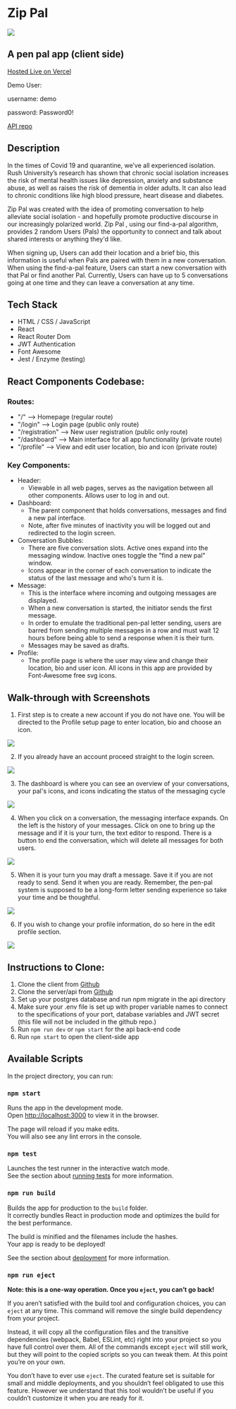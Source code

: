# Zip Pal

![](src/images/zip-pal-logo.png)

## A pen pal app (client side)

[Hosted Live on Vercel](https://zippal.vercel.app/)

Demo User:

username: demo

password: Password0!

[API repo](https://github.com/thinkful-ei-quail/zippal-api)

## Description

In the times of Covid 19 and quarantine, we’ve all experienced isolation. Rush University’s research has shown that chronic social isolation increases the risk of mental health issues like depression, anxiety and substance abuse, as well as raises the risk of dementia in older adults. It can also lead to chronic conditions like high blood pressure, heart disease and diabetes.

Zip Pal was created with the idea of promoting conversation to help alleviate social isolation - and hopefully promote productive discourse in our increasingly polarized world. Zip Pal , using our find-a-pal algorithm, provides 2 random Users (Pals) the opportunity to connect and talk about shared interests or anything they'd like.

When signing up, Users can add their location and a brief bio, this information is useful when Pals are paired with them in a new conversation. When using the find-a-pal feature, Users can start a new conversation with that Pal or find another Pal. Currently, Users can have up to 5 conversations going at one time and they can leave a conversation at any time.

## Tech Stack

- HTML / CSS / JavaScript
- React
- React Router Dom
- JWT Authentication
- Font Awesome
- Jest / Enzyme (testing)

## React Components Codebase:

### Routes:

- "/" --> Homepage (regular route)
- "/login" --> Login page (public only route)
- "/registration" --> New user registration (public only route)
- "/dashboard" --> Main interface for all app functionality (private route)
- "/profile" --> View and edit user location, bio and icon (private route)

### Key Components:

- Header:
  - Viewable in all web pages, serves as the navigation between all other components. Allows user to log in and out.
- Dashboard:
  - The parent component that holds conversations, messages and find a new pal interface.
  - Note, after five minutes of inactivity you will be logged out and redirected to the login screen.
- Conversation Bubbles:
  - There are five conversation slots. Active ones expand into the messaging window. Inactive ones toggle the "find a new pal" window.
  - Icons appear in the corner of each conversation to indicate the status of the last message and who's turn it is.
- Message:
  - This is the interface where incoming and outgoing messages are displayed.
  - When a new conversation is started, the initiator sends the first message.
  - In order to emulate the traditional pen-pal letter sending, users are barred from sending multiple messages in a row and must wait 12 hours before being able to send a response when it is their turn.
  - Messages may be saved as drafts.
- Profile:
  - The profile page is where the user may view and change their location, bio and user icon. All icons in this app are provided by Font-Awesome free svg icons.

## Walk-through with Screenshots

1. First step is to create a new account if you do not have one. You will be directed to the Profile setup page to enter location, bio and choose an icon.

![](src/images/rm01-registration-page.png)

2. If you already have an account proceed straight to the login screen.

![](src/images/rm02-login-page.png)

3. The dashboard is where you can see an overview of your conversations, your pal's icons, and icons indicating the status of the messaging cycle

![](src/images/rm03-dashboard.png)

4. When you click on a conversation, the messaging interface expands. On the left is the history of your messages. Click on one to bring up the message and if it is your turn, the text editor to respond. There is a button to end the conversation, which will delete all messages for both users.

![](src/images/rm04-message.png)

5. When it is your turn you may draft a message. Save it if you are not ready to send. Send it when you are ready. Remember, the pen-pal system is supposed to be a long-form letter sending experience so take your time and be thoughtful.

![](src/images/rm05-sending-message.png)

6. If you wish to change your profile information, do so here in the edit profile section.

![](src/images/rm06-profile-edit.png)

## Instructions to Clone:

1. Clone the client from [Github](https://github.com/thinkful-ei-quail/zippal-client)
2. Clone the server/api from [Github](https://github.com/thinkful-ei-quail/zippal-api)
3. Set up your postgres database and run npm migrate in the api directory
4. Make sure your .env file is set up with proper variable names to connect to the specifications of your port, database variables and JWT secret (this file will not be included in the github repo.)
5. Run `npm run dev` or `npm start` for the api back-end code
6. Run `npm start` to open the client-side app

## Available Scripts

In the project directory, you can run:

### `npm start`

Runs the app in the development mode.<br />
Open [http://localhost:3000](http://localhost:3000) to view it in the browser.

The page will reload if you make edits.<br />
You will also see any lint errors in the console.

### `npm test`

Launches the test runner in the interactive watch mode.<br />
See the section about [running tests](https://facebook.github.io/create-react-app/docs/running-tests) for more information.

### `npm run build`

Builds the app for production to the `build` folder.<br />
It correctly bundles React in production mode and optimizes the build for the best performance.

The build is minified and the filenames include the hashes.<br />
Your app is ready to be deployed!

See the section about [deployment](https://facebook.github.io/create-react-app/docs/deployment) for more information.

### `npm run eject`

**Note: this is a one-way operation. Once you `eject`, you can’t go back!**

If you aren’t satisfied with the build tool and configuration choices, you can `eject` at any time. This command will remove the single build dependency from your project.

Instead, it will copy all the configuration files and the transitive dependencies (webpack, Babel, ESLint, etc) right into your project so you have full control over them. All of the commands except `eject` will still work, but they will point to the copied scripts so you can tweak them. At this point you’re on your own.

You don’t have to ever use `eject`. The curated feature set is suitable for small and middle deployments, and you shouldn’t feel obligated to use this feature. However we understand that this tool wouldn’t be useful if you couldn’t customize it when you are ready for it.
